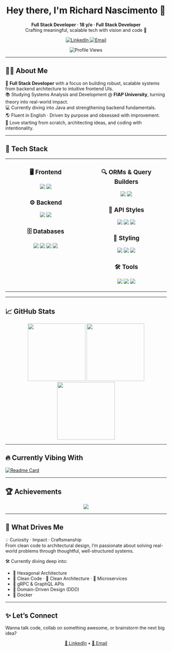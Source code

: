 <h1 align="center">Hey there, I'm Richard Nascimento 👋</h1>

<p align="center">
  <b>Full Stack Developer · 18 y/o · Full Stack Developer</b><br/>
  Crafting meaningful, scalable tech with vision and code 🚀
</p>

<p align="center">
  <a href="https://www.linkedin.com/in/richardnascimento18" target="_blank">
    <img alt="LinkedIn" src="https://img.shields.io/badge/-LinkedIn-0A66C2?style=for-the-badge&logo=linkedin&logoColor=white" />
  </a>
  <a href="mailto:juniordomingos1980@gmail.com">
    <img alt="Email" src="https://img.shields.io/badge/-Email-D14836?style=for-the-badge&logo=gmail&logoColor=white" />
  </a>
</p>

<p align="center">
  <img src="https://komarev.com/ghpvc/?username=richardnascimento18&style=for-the-badge&color=brightgreen" alt="Profile Views" />
</p>

---

## 👨‍💻 About Me

🎯 **Full Stack Developer** with a focus on building robust, scalable systems from backend architecture to intuitive frontend UIs.  
📚 Studying Systems Analysis and Development @ **FIAP University**, turning theory into real-world impact.  
💻 Currently diving into Java and strengthening backend fundamentals.  
🌎 Fluent in English · Driven by purpose and obsessed with improvement.  
🧠 Love starting from scratch, architecting ideas, and coding with intentionality.

---

## 🧰 Tech Stack

<div align="center">

<table>
<tr>
<td align="center" valign="top" width="50%">

### 🖥️ Frontend  
<p>
  <img src="https://img.shields.io/badge/Next.js-000000?style=for-the-badge&logo=next.js&logoColor=white" />
  <img src="https://img.shields.io/badge/React-61DAFB?style=for-the-badge&logo=react&logoColor=black" />
</p>

### ⚙️ Backend  
<p>
  <img src="https://img.shields.io/badge/Node.js-339933?style=for-the-badge&logo=node.js&logoColor=white" />
  <img src="https://img.shields.io/badge/TypeScript-3178C6?style=for-the-badge&logo=typescript&logoColor=white" />
</p>

### 🗄️ Databases  
<p>
  <img src="https://img.shields.io/badge/MongoDB-47A248?style=for-the-badge&logo=mongodb&logoColor=white" />
  <img src="https://img.shields.io/badge/MySQL-4479A1?style=for-the-badge&logo=mysql&logoColor=white" />
  <img src="https://img.shields.io/badge/PostgreSQL-4169E1?style=for-the-badge&logo=postgresql&logoColor=white" />
  <img src="https://img.shields.io/badge/Redis-DC382D?style=for-the-badge&logo=redis&logoColor=white" />
</p>

</td>

<td align="center" valign="top" width="50%">

### 🔍 ORMs & Query Builders  
<p>
  <img src="https://img.shields.io/badge/Prisma-2D3748?style=for-the-badge&logo=prisma&logoColor=white" />
  <img src="https://img.shields.io/badge/Sequelize-52B0E7?style=for-the-badge&logo=sequelize&logoColor=white" />
</p>

### 🔌 API Styles  
<p>
  <img src="https://img.shields.io/badge/GraphQL-E10098?style=for-the-badge&logo=graphql&logoColor=white" />
  <img src="https://img.shields.io/badge/REST%20API-FF6C37?style=for-the-badge" />
  <img src="https://img.shields.io/badge/gRPC-4486F5?style=for-the-badge" />
</p>

### 🎨 Styling  
<p>
  <img src="https://img.shields.io/badge/TailwindCSS-38B2AC?style=for-the-badge&logo=tailwind-css&logoColor=white" />
  <img src="https://img.shields.io/badge/Sass-CC6699?style=for-the-badge&logo=sass&logoColor=white" />
  <img src="https://img.shields.io/badge/Styled--Components-DB7093?style=for-the-badge&logo=styled-components&logoColor=white" />
</p>

### 🛠️ Tools  
<p>
  <img src="https://img.shields.io/badge/Git-F05032?style=for-the-badge&logo=git&logoColor=white" />
  <img src="https://img.shields.io/badge/Postman-FF6C37?style=for-the-badge&logo=postman&logoColor=white" />
  <img src="https://img.shields.io/badge/Docker-2496ED?style=for-the-badge&logo=docker&logoColor=white" />
</p>

</td>
</tr>
</table>

</div>

---

## 📈 GitHub Stats

<div align="center">
  <img height="180em" src="https://github-readme-stats.vercel.app/api?username=richardnascimento18&show_icons=true&theme=radical&hide_border=true&include_all_commits=true&count_private=true"/>
  <img height="180em" src="https://github-readme-streak-stats.herokuapp.com/?user=richardnascimento18&theme=radical&hide_border=true"/>
</div>

<div align="center">
  <img height="180em" src="https://github-readme-stats.vercel.app/api/top-langs/?username=richardnascimento18&layout=donut&theme=radical&hide_border=true&langs_count=8"/>
</div>

---

## 🔥 Currently Vibing With

[![Readme Card](https://github-readme-stats.vercel.app/api/pin/?username=richardnascimento18&repo=screenmatch&theme=radical)](https://github.com/richardnascimento18/screenmatch)

---

## 🏆 Achievements

<p align="center">
  <img src="https://github-profile-trophy.vercel.app/?username=richardnascimento18&theme=radical&margin-w=15&margin-h=15" />
</p>

---

## 🧠 What Drives Me

💡 Curiosity · Impact · Craftsmanship  
From clean code to architectural design, I’m passionate about solving real-world problems through thoughtful, well-structured systems.

🛠️ Currently diving deep into:
- 🧱 Hexagonal Architecture  
- 🧼 Clean Code · 🧱 Clean Architecture · 🧩 Microservices  
- 🔗 gRPC & GraphQL APIs  
- 🧩 Domain-Driven Design (DDD)  
- 🐳 Docker

---

## ✨ Let’s Connect

Wanna talk code, collab on something awesome, or brainstorm the next big idea?

<p align="center">
  <a href="https://www.linkedin.com/in/richardnascimento18" target="_blank">🔗 LinkedIn</a> • 
  <a href="mailto:juniordomingos1980@gmail.com">📩 Email</a>
</p>
